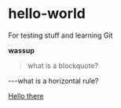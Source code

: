 # hello-world
For testing stuff and learning Git

**wassup**
> what is a blockquote? 

---what is a horizontal rule?

[Hello there](github.com)
